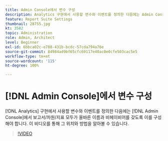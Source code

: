 ```yaml
---
title: Admin Console에서 변수 구성
description: Analytics 구현에서 사용할 변수와 이벤트를 정의한 다음에는 Admin Console에서 보고서/차원/지표 모두가 올바른 이름과 비헤이비어를 갖도록 이를 구성해야 합니다. 이 비디오를 통해 그 위치와 방법을 알아볼 수 있습니다.
feature: Report Suite Settings
thumbnail: 28755.jpg
kt: 3582
topic: Administration
role: Admin, Architect
level: Beginner
exl-id: 6bbca02c-e788-431b-bcdc-57cda794a76e
source-git-commit: 84984ad9bf65cfc69117e40ac0e0cfe503cac5e5
workflow-type: tm+mt
source-wordcount: '115'
ht-degree: 100%

---
```


# [!DNL Admin Console]에서 변수 구성

[!DNL Analytics] 구현에서 사용할 변수와 이벤트를 정의한 다음에는 [!DNL Admin Console]에서 보고서/차원/지표 모두가 올바른 이름과 비헤이비어를 갖도록 이를 구성해야 합니다. 이 비디오를 통해 그 위치와 방법을 알아볼 수 있습니다.

>[!VIDEO](https://video.tv.adobe.com/v/28755/?quality=12&learn=on)
